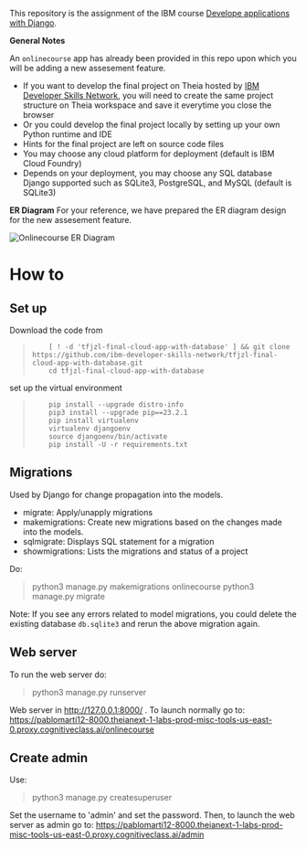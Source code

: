 This repository is the assignment of the IBM course [Develope applications with Django](https://www.coursera.org/learn/developing-applications-with-sql-databases-and-django).  

**General Notes**

An `onlinecourse` app has already been provided in this repo upon which you will be adding a new assesement feature.

- If you want to develop the final project on Theia hosted by [IBM Developer Skills Network](https://labs.cognitiveclass.ai/), you will need to create the same project structure on Theia workspace and save it everytime you close the browser
- Or you could develop the final project locally by setting up your own Python runtime and IDE
- Hints for the final project are left on source code files
- You may choose any cloud platform for deployment (default is IBM Cloud Foundry)
- Depends on your deployment, you may choose any SQL database Django supported such as SQLite3, PostgreSQL, and MySQL (default is SQLite3)

**ER Diagram**
For your reference, we have prepared the ER diagram design for the new assesement feature.

![Onlinecourse ER Diagram](https://github.com/ibm-developer-skills-network/final-cloud-app-with-database/blob/master/static/media/course_images/onlinecourse_app_er.png)



# How to

## Set up
Download the code from

>         [ ! -d 'tfjzl-final-cloud-app-with-database' ] && git clone https://github.com/ibm-developer-skills-network/tfjzl-final-cloud-app-with-database.git
>         cd tfjzl-final-cloud-app-with-database

  
set up the virtual environment

>         pip install --upgrade distro-info
>         pip3 install --upgrade pip==23.2.1    
>         pip install virtualenv
>         virtualenv djangoenv 
>         source djangoenv/bin/activate
>         pip install -U -r requirements.txt


## Migrations
Used by Django for change propagation into the models.

- migrate: Apply/unapply migrations
- makemigrations: Create new migrations based on the changes made into the models.
- sqlmigrate: Displays SQL statement for a migration
- showmigrations: Lists the migrations and status of a project
  
Do:
> python3 manage.py makemigrations onlinecourse 
> python3 manage.py migrate

Note: If you see any errors related to model migrations, you could delete the existing database `db.sqlite3` and rerun the above migration again.

## Web server
To run the web server do:
> python3 manage.py runserver
 
Web server in http://127.0.0.1:8000/ .
 To launch normally go to:
  https://pablomarti12-8000.theianext-1-labs-prod-misc-tools-us-east-0.proxy.cognitiveclass.ai/onlinecourse

## Create admin
Use:
> python3 manage.py createsuperuser

Set the username to 'admin' and set the password. Then, to launch the web server as admin go to:
 https://pablomarti12-8000.theianext-1-labs-prod-misc-tools-us-east-0.proxy.cognitiveclass.ai/admin